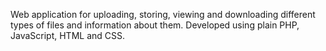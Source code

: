 Web application for uploading, storing, viewing and downloading different types of files and information about them.
Developed using plain PHP, JavaScript, HTML and CSS.
